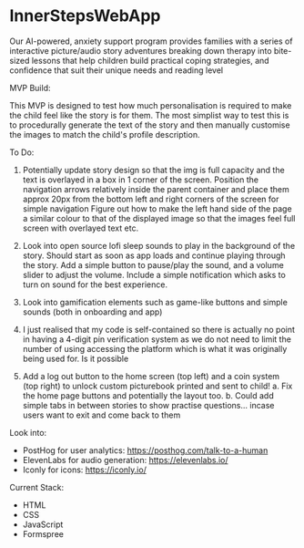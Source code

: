 # InnerStepsWebApp
Our AI-powered, anxiety support program provides families with a series of interactive picture/audio story adventures breaking down therapy into bite-sized lessons that help children build practical coping strategies, and confidence that suit their unique needs and reading level

MVP Build:

This MVP is designed to test how much personalisation is required to make the child feel like the story is for them. The most simplist way to test this is to procedurally generate the text of the story and then manually customise the images to match the child's profile description.

To Do:

1. Potentially update story design so that the img is full capacity and the text is overlayed in a box in 1 corner of the screen.
        Position the navigation arrows relatively inside the parent container and place them approx 20px from the bottom left and right corners of the screen for simple navigation
        Figure out how to make the left hand side of the page a similar colour to that of the displayed image so that the images feel full screen with overlayed text etc.

2. Look into open source lofi sleep sounds to play in the background of the story. 
        Should start as soon as app loads and continue playing through the story. 
        Add a simple button to pause/play the sound, and a volume slider to adjust the volume. 
        Include a simple notification which asks to turn on sound for the best experience.

3. Look into gamification elements such as game-like buttons and simple sounds (both in onboarding and app) 

5. I just realised that my code is self-contained so there is actually no point in having a 4-digit pin verification system as we do not need to limit the number of using accessing the platform which is what it was originally being used for. Is it possible 

6. Add a log out button to the home screen (top left) and a coin system (top right) to unlock custom picturebook printed and sent to child!
        a. Fix the home page buttons and potentially the layout too.
        b. Could add simple tabs in between stories to show practise questions... incase users want to exit and come back to them

Look into:

- PostHog for user analytics: https://posthog.com/talk-to-a-human
- ElevenLabs for audio generation: https://elevenlabs.io/
- Iconly for icons: https://iconly.io/

Current Stack:

- HTML
- CSS
- JavaScript
- Formspree
